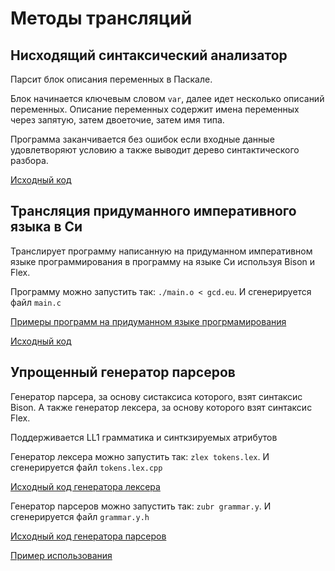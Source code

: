 # Методы трансляций

## Нисходящий синтаксический анализатор

Парсит блок описания переменных в Паскале. 

Блок начинается ключевым словом `var`, далее идет несколько описаний переменных. Описание переменных содержит имена переменных через запятую, затем двоеточие, затем имя типа.

Программа заканчивается без ошибок если входные данные удовлетворяют условию а также выводит дерево синтактического разбора.

[Исходный код](/top-down-parser/src)

## Трансляция придуманного императивного языка в Си

Транслирует программу написанную на придуманном императивном языке программирования в программу на языке Си используя Bison и Flex.

Программу можно запустить так: `./main.o < gcd.eu`. И сгенерируется файл `main.c`

[Примеры программ на придуманном языке прогрмамирования](/bison-imperative-language/exampes)

[Исходный код](/bison-imperative-language)

## Упрощенный генератор парсеров

Генератор парсера, за основу систаксиса которого, взят синтаксис Bison. А также генератор лексера, за основу которого взят синтаксис Flex.

Поддерживается LL1 грамматика и синткзируемых атрибутов

Генератор лексера можно запустить так: `zlex tokens.lex`. И сгенерируется файл `tokens.lex.cpp`

[Исходный код генератора лексера](/zubr/zlex.cpp)

Генератор парсеров можно запустить так: `zubr grammar.y`. И сгенерируется файл `grammar.y.h`

[Исходный код генератора парсеров](/zubr/zubr.cpp)

[Пример использования](/zubr/example)
